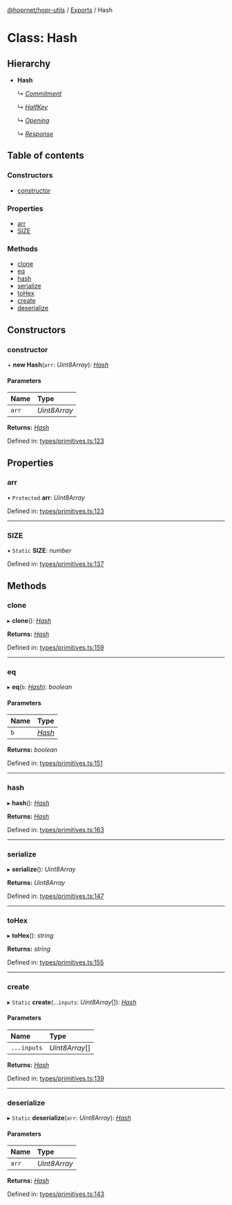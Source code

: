 [@hoprnet/hopr-utils](../README.md) / [Exports](../modules.md) / Hash

# Class: Hash

## Hierarchy

- **Hash**

  ↳ [*Commitment*](commitment.md)

  ↳ [*HalfKey*](halfkey.md)

  ↳ [*Opening*](opening.md)

  ↳ [*Response*](response.md)

## Table of contents

### Constructors

- [constructor](hash.md#constructor)

### Properties

- [arr](hash.md#arr)
- [SIZE](hash.md#size)

### Methods

- [clone](hash.md#clone)
- [eq](hash.md#eq)
- [hash](hash.md#hash)
- [serialize](hash.md#serialize)
- [toHex](hash.md#tohex)
- [create](hash.md#create)
- [deserialize](hash.md#deserialize)

## Constructors

### constructor

\+ **new Hash**(`arr`: *Uint8Array*): [*Hash*](hash.md)

#### Parameters

| Name | Type |
| :------ | :------ |
| `arr` | *Uint8Array* |

**Returns:** [*Hash*](hash.md)

Defined in: [types/primitives.ts:123](https://github.com/hoprnet/hoprnet/blob/master/packages/utils/src/types/primitives.ts#L123)

## Properties

### arr

• `Protected` **arr**: *Uint8Array*

Defined in: [types/primitives.ts:123](https://github.com/hoprnet/hoprnet/blob/master/packages/utils/src/types/primitives.ts#L123)

___

### SIZE

▪ `Static` **SIZE**: *number*

Defined in: [types/primitives.ts:137](https://github.com/hoprnet/hoprnet/blob/master/packages/utils/src/types/primitives.ts#L137)

## Methods

### clone

▸ **clone**(): [*Hash*](hash.md)

**Returns:** [*Hash*](hash.md)

Defined in: [types/primitives.ts:159](https://github.com/hoprnet/hoprnet/blob/master/packages/utils/src/types/primitives.ts#L159)

___

### eq

▸ **eq**(`b`: [*Hash*](hash.md)): *boolean*

#### Parameters

| Name | Type |
| :------ | :------ |
| `b` | [*Hash*](hash.md) |

**Returns:** *boolean*

Defined in: [types/primitives.ts:151](https://github.com/hoprnet/hoprnet/blob/master/packages/utils/src/types/primitives.ts#L151)

___

### hash

▸ **hash**(): [*Hash*](hash.md)

**Returns:** [*Hash*](hash.md)

Defined in: [types/primitives.ts:163](https://github.com/hoprnet/hoprnet/blob/master/packages/utils/src/types/primitives.ts#L163)

___

### serialize

▸ **serialize**(): *Uint8Array*

**Returns:** *Uint8Array*

Defined in: [types/primitives.ts:147](https://github.com/hoprnet/hoprnet/blob/master/packages/utils/src/types/primitives.ts#L147)

___

### toHex

▸ **toHex**(): *string*

**Returns:** *string*

Defined in: [types/primitives.ts:155](https://github.com/hoprnet/hoprnet/blob/master/packages/utils/src/types/primitives.ts#L155)

___

### create

▸ `Static` **create**(...`inputs`: *Uint8Array*[]): [*Hash*](hash.md)

#### Parameters

| Name | Type |
| :------ | :------ |
| `...inputs` | *Uint8Array*[] |

**Returns:** [*Hash*](hash.md)

Defined in: [types/primitives.ts:139](https://github.com/hoprnet/hoprnet/blob/master/packages/utils/src/types/primitives.ts#L139)

___

### deserialize

▸ `Static` **deserialize**(`arr`: *Uint8Array*): [*Hash*](hash.md)

#### Parameters

| Name | Type |
| :------ | :------ |
| `arr` | *Uint8Array* |

**Returns:** [*Hash*](hash.md)

Defined in: [types/primitives.ts:143](https://github.com/hoprnet/hoprnet/blob/master/packages/utils/src/types/primitives.ts#L143)
